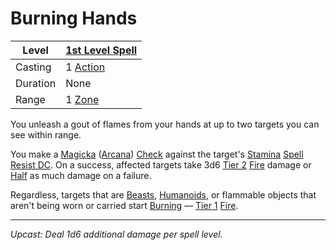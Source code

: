 # Burning Hands

| Level    | [1st Level Spell](1st%20Level%20Spells.md)                            |
| -------- | --------------------------------------------------------------------- |
| Casting  | 1 [Action](../../../../Game%20Procedures/Core%20Procedures/Action.md) |
| Duration | None                                                                  |
| Range    | 1 [Zone](../../../../Game%20Procedures/Core%20Procedures/Zone.md)     |

You unleash a gout of flames from your hands at up to two targets you can see within range.

You make a [Magicka](../../../../Player%20Characters/Attributes/Magicka.md) ([Arcana](../../../../Player%20Characters/Skills/Arcana.md)) [Check](../../../../Game%20Procedures/Core%20Procedures/Check.md) against the target's [Stamina](../../../../Player%20Characters/Attributes/Stamina.md) [Spell Resist DC](../../../Spellcasting/Spell%20Resist%20DC.md). On a success, affected targets take 3d6 [Tier 2](../../../../Game%20Procedures/Combat/Damage/Damage%20Tiers/Tier%202.md) [Fire](../../../../Game%20Procedures/Combat/Damage/Damage%20Types/Fire.md) damage or [Half](../../../../Game%20Procedures/Core%20Procedures/Half.md) as much damage on a failure.

Regardless, targets that are [Beasts](../../../../Resources%20for%20GMs/Creature%20Types/Beast.md), [Humanoids](../../../../Resources%20for%20GMs/Creature%20Types/Humanoid.md), or flammable objects that aren't being worn or carried start [Burning](../../../../Game%20Procedures/Conditions/Burning.md) — [Tier 1](../../../../Game%20Procedures/Combat/Damage/Damage%20Tiers/Tier%201.md) [Fire](../../../../Game%20Procedures/Combat/Damage/Damage%20Types/Fire.md).

---
*Upcast: Deal 1d6 additional damage per spell level.*
